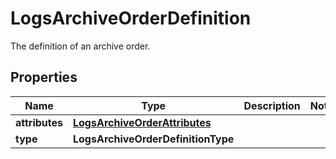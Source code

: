 # LogsArchiveOrderDefinition

The definition of an archive order.

## Properties

| Name           | Type                                                            | Description | Notes |
| -------------- | --------------------------------------------------------------- | ----------- | ----- |
| **attributes** | [**LogsArchiveOrderAttributes**](LogsArchiveOrderAttributes.md) |             |
| **type**       | **LogsArchiveOrderDefinitionType**                              |             |

